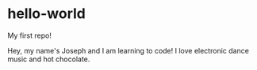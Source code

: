 # hello-world
My first repo!

Hey, my name's Joseph and I am learning to code! I love electronic dance music and hot chocolate.
